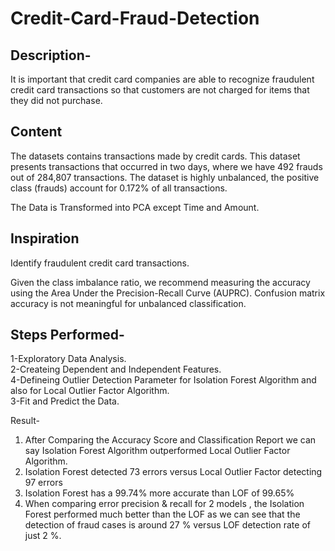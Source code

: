 # Credit-Card-Fraud-Detection

## Description-  
It is important that credit card companies are able to recognize fraudulent credit card transactions so that customers are not charged for items that they did not purchase.

## Content

The datasets contains transactions made by credit cards. This dataset presents transactions that occurred in two days, where we have 492 frauds out of 284,807 transactions. The dataset is highly unbalanced, the positive class (frauds) account for 0.172% of all transactions.  

The Data is Transformed into PCA except Time and Amount.

## Inspiration
Identify fraudulent credit card transactions.

Given the class imbalance ratio, we recommend measuring the accuracy using the Area Under the Precision-Recall Curve (AUPRC). Confusion matrix accuracy is not meaningful for unbalanced classification.

## Steps Performed-  
1-Exploratory Data Analysis.  
2-Createing Dependent and Independent Features.  
4-Defineing Outlier Detection Parameter for Isolation Forest Algorithm and also for Local Outlier Factor Algorithm.    
3-Fit and Predict the Data.   

Result-  
1. After Comparing the Accuracy Score and Classification Report we can say Isolation Forest Algorithm outperformed Local Outlier Factor Algorithm.  
2. Isolation Forest detected 73 errors versus Local Outlier Factor detecting 97 errors
3. Isolation Forest has a 99.74% more accurate than LOF of 99.65%
4. When comparing error precision & recall for 2 models , the Isolation Forest performed much better than the LOF as we can see that the detection of fraud cases is around 27 % versus LOF detection rate of just 2 %.
